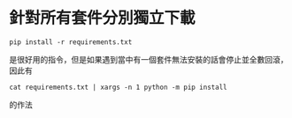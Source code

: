 # 針對所有套件分別獨立下載
```
pip install -r requirements.txt
```
是很好用的指令，但是如果遇到當中有一個套件無法安裝的話會停止並全數回滾，因此有
```
cat requirements.txt | xargs -n 1 python -m pip install
```
的作法